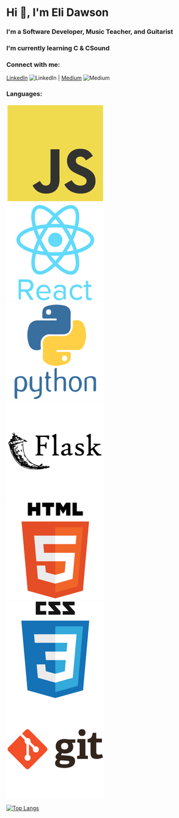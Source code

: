 # Hi 👋, I'm Eli Dawson

### I'm a Software Developer, Music Teacher, and Guitarist
### I'm currently learning C & CSound

### Connect with me:

[LinkedIn](https://linkedin.com/in/elidawson) ![LinkedIn](https://raw.githubusercontent.com/rahuldkjain/github-profile-readme-generator/master/src/images/icons/Social/linked-in-alt.svg) | [Medium](https://medium.com/@elidawson) ![Medium](https://raw.githubusercontent.com/rahuldkjain/github-profile-readme-generator/master/src/images/icons/Social/medium.svg)

### Languages:

![JavaScript](./javascript-icon.svg) ![React](./react-icon.svg) ![Python](./python-icon.svg) ![Flask](./flask-icon.svg) ![HTML5](./html5-icon.svg) ![CSS3](./css3-icon.svg) ![Git](./git-icon.svg)

[![Top Langs](https://github-readme-stats.vercel.app/api/top-langs/?username=elidawson&layout=compact)](https://github.com/anuraghazra/github-readme-stats)

